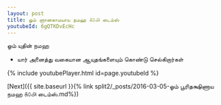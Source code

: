 ```yaml
---
layout: post
title: ஓம் ஞானகாமயாய நமஹ ௧௦௮ டைம்ஸ்
youtubeId: 6gQTKDvEcHc
---
```

 
 
 ஓம் யுதின் நமஹ  
 
 -  யார் அனைத்து வகையான ஆயுதங்களையும் கொண்டு செல்கிறார்கள் 
 
  
 
  
 
 
 
 
 
 


{% include youtubePlayer.html id=page.youtubeId %}
 
[Next]({{ site.baseurl }}{% link  split2/_posts/2016-03-05-ஓம் பூரிதக்ஷிணாய நமஹ ௧௦௮ டைம்ஸ்.md%})
 
